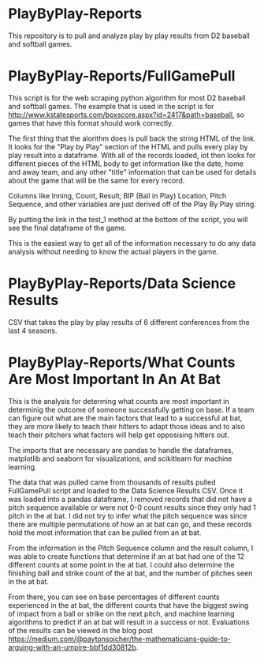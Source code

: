 # PlayByPlay-Reports
This repository is to pull and analyze play by play results from D2 baseball and softball games.


# PlayByPlay-Reports/FullGamePull
This script is for the web scraping python algorithm for most D2 baseball and softball games. The example that is used in the script is for http://www.kstatesports.com/boxscore.aspx?id=2417&path=baseball, so games that have this format should work correctly.

The first thing that the alorithm does is pull back the string HTML of the link. It looks for the "Play by Play" section of the HTML and pulls every play by play result into a dataframe. With all of the records loaded, iot then looks for different pieces of the HTML body to get information like the date, home and away team, and any other "title" information that can be used for details about the game that will be the same for every record. 

Columns like Inning, Count, Result, BIP (Ball in Play) Location, Pitch Sequence, and other variables are just derived off of the Play By Play string. 

By putting the link in the test_1 method at the bottom of the script, you will see the final dataframe of the game.

This is the easiest way to get all of the information necessary to do any data analysis without needing to know the actual players in the game. 

# PlayByPlay-Reports/Data Science Results

CSV that takes the play by play results of 6 different conferences from the last 4 seasons.

# PlayByPlay-Reports/What Counts Are Most Important In An At Bat
This is the analysis for determing what counts are most important in determinig the outcome of someone successfully getting on base. If a team can figure out what are the main factors that lead to a successful at bat, they are more likely to teach their hitters to adapt those ideas and to also teach their pitchers what factors will help get opposising hitters out.

The imports that are necessary are pandas to handle the dataframes, matplotlib and seaborn for visualizations, and scikitlearn for machine learning.

The data that was pulled came from thousands of results pulled FullGamePull script and loaded to the Data Science Results CSV. Once it was loaded into a pandas dataframe, I removed records that did not have a pitch sequence available or were not 0-0 count results since they only had 1 pitch in the at bat. I did not try to infer what the pitch sequence was since there are multiple permutations of how an at bat can go, and these records hold the most information that can be pulled from an at bat.

From the information in the Pitch Sequence column and the result column, I was able to create functions that determine if an at bat had one of the 12 different counts at some point in the at bat. I could also determine the finishing ball and strike count of the at bat, and the number of pitches seen in the at bat. 

From there, you can see on base percentages of different counts experienced in the at bat, the different counts that have the biggest swing of impact from a ball or strike on the next pitch, and machine learning algorithms to predict if an at bat will result in a success or not. Evaluations of the results can be viewed in the blog post https://medium.com/@paytonsoicher/the-mathematicians-guide-to-arguing-with-an-umpire-bbf1dd30812b.



